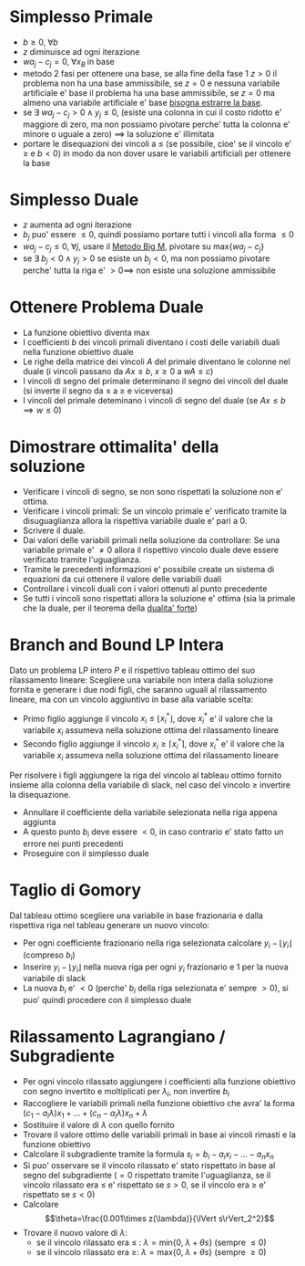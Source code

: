 # Simplesso Primale
- $b \ge 0,\; \forall b$
- $z$ diminuisce ad ogni iterazione
- $wa_j-c_j = 0,\; \forall x_B\;\text{in base}$
- metodo 2 fasi per ottenere una base, se alla fine della fase 1 $z > 0$ il problema non ha una base ammissibile, se $z = 0$ e nessuna variabile artificiale e' base il problema ha una base ammissibile, se $z =0$ ma almeno una variabile artificiale e' base [bisogna estrarre la base](Ricerca_Operativa#Estrazione%20base).
- se $\exists\; wa_j-c_j > 0 \land y_j \le 0$, (esiste una colonna in cui il costo ridotto e' maggiore di zero, ma non possiamo pivotare perche' tutta la colonna e' minore o uguale a zero) $\implies$ la soluzione e' illimitata
- portare le disequazioni dei vincoli a $\le$ (se possibile, cioe' se il vincolo e' $\ge$ e $b<0$) in modo da non dover usare le variabili artificiali per ottenere la base

# Simplesso Duale
- $z$ aumenta ad ogni iterazione
- $b_j$ puo' essere $\le0$, quindi possiamo portare tutti i vincoli alla forma $\le0$
- $wa_j-c_j \le0,\;\forall j$, usare il [Metodo Big M](Ricerca_Operativa#Metodo%20Big-M), pivotare su $\text{max}\{wa_j-c_j\}$
- se $\exists\; b_j<0\land y_j>0$ se esiste un $b_j<0$, ma non possiamo pivotare perche' tutta la riga e' $>0\implies$ non esiste una soluzione ammissibile

# Ottenere Problema Duale
- La funzione obiettivo diventa $\text{max}$
- I coefficienti $b$ dei vincoli primali diventano i costi delle variabili duali nella funzione obiettivo duale
- Le righe della matrice dei vincoli $A$ del primale diventano le colonne nel duale (i vincoli passano da $Ax \le b,\;x\ge0$ a $wA\le c$)
- I vincoli di segno del primale determinano il segno dei vincoli del duale (si inverte il segno da $\le$ a $\ge$ e viceversa)
- I vincoli del primale deteminano i vincoli di segno del duale (se $Ax\le b \implies w\le0$)

# Dimostrare ottimalita' della soluzione
- Verificare i vincoli di segno, se non sono rispettati la soluzione non e' ottima.
- Verificare i vincoli primali:
	Se un vincolo primale e' verificato tramite la disuguaglianza allora la rispettiva variabile duale e' pari a $0$.
- Scrivere il duale.
- Dai valori delle variabili primali nella soluzione da controllare:
	Se una variabile primale e' $\neq 0$ allora il rispettivo vincolo duale deve essere verificato tramite l'uguaglianza.
- Tramite le precedenti informazioni e' possibile create un sistema di equazioni da cui ottenere il valore delle variabili duali
- Controllare i vincoli duali con i valori ottenuti al punto precedente
- Se tutti i vincoli sono rispettati allora la soluzione e' ottima (sia la primale che la duale, per il teorema della [dualita' forte](Ricerca_Operativa#Teorema%201%20(Dualita'%20forte)))

# Branch and Bound LP Intera
Dato un problema LP intero $P$ e il rispettivo tableau ottimo del suo rilassamento lineare:
Scegliere una variabile non intera dalla soluzione fornita e generare i due nodi figli, che saranno uguali al rilassamento lineare, ma con un vincolo aggiuntivo in base alla variable scelta:
- Primo figlio aggiunge il vincolo $x_i \le \lfloor x^*_i\rfloor$, dove $x^*_i$ e' il valore che la variabile $x_i$ assumeva nella soluzione ottima del rilassamento lineare
- Secondo figlio aggiunge il vincolo $x_i \ge \lceil x^*_i\rceil$, dove $x^*_i$ e' il valore che la variabile $x_i$ assumeva nella soluzione ottima del rilassamento lineare

Per risolvere i figli aggiungere la riga del vincolo al tableau ottimo fornito insieme alla colonna della variabile di slack, nel caso del vincolo $\ge$ invertire la disequazione.
- Annullare il coefficiente della variabile selezionata nella riga appena aggiunta
- A questo punto $b_i$ deve essere $< 0$, in caso contrario e' stato fatto un errore nei punti precedenti
- Proseguire con il simplesso duale

# Taglio di Gomory
Dal tableau ottimo scegliere una variabile in base frazionaria e dalla rispettiva riga nel tableau generare un nuovo vincolo:
- Per ogni coefficiente frazionario nella riga selezionata calcolare $y_i - \lfloor y_i\rfloor$ (compreso $b_i$)
- Inserire $y_i - \lfloor y_i\rfloor$ nella nuova riga per ogni $y_i$ frazionario e $1$ per la nuova variabile di slack
- La nuova $b_i$ e' $<0$ (perche' $b_i$ della riga selezionata e' sempre $>0$), si puo' quindi procedere con il simplesso duale

# Rilassamento Lagrangiano / Subgradiente
- Per ogni vincolo rilassato aggiungere i coefficienti alla funzione obiettivo con segno invertito e moltiplicati per $\lambda_i$, non invertire $b_i$
- Raccogliere le variabili primali nella funzione obiettivo che avra' la forma $(c_1 - a_i\lambda)x_1 + \dots + (c_n - a_i\lambda)x_n + \lambda$
- Sostituire il valore di $\lambda$ con quello fornito
- Trovare il valore ottimo delle variabili primali in base ai vincoli rimasti e la funzione obiettivo
- Calcolare il subgradiente tramite la formula $s_i=b_i-a_ix_i-\dots-a_nx_n$
- Si puo' osservare se il vincolo rilassato e' stato rispettato in base al segno del subgradiente ($=0$ rispettato tramite l'uguaglianza, se il vincolo rilassato era $\le$ e' rispettato se $s>0$, se il vincolo era $\ge$ e' rispettato se $s<0$)
- Calcolare 
	$$\theta=\frac{0.001\times z(\lambda)}{\lVert s\rVert_2^2}$$
- Trovare il nuovo valore di $\lambda$:
	- se il vincolo rilassato era $\le$ : $\lambda = \text{min}\{0,\; \lambda+\theta s\}$ (sempre $\le0$)
	- se il vincolo rilassato era $\ge$: $\lambda = \text{max}\{0,\; \lambda+ \theta s\}$ (sempre $\ge0$)
